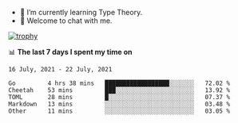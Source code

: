 <!--
### Hi there 👋

- 🤔 I was learning formal verification with Coq formally, but want to **build things** now.
- 😬 I am broadly interested in **computer systems** and **programming languages** (just a beginner 🥺).
- 🤩 (I hope I can) code for fun!

<img src="https://github-readme-stats.vercel.app/api?username=xxchan&show_icons=true&icon_color=0366d6&text_color=24292e&bg_color=ffffff&hide_title=true" />

---
-->


- 🌱 I’m currently learning Type Theory.
- 💬 Welcome to chat with me.


[![trophy](https://github-profile-trophy.vercel.app/?username=xxchan&theme=flat)](https://github.com/xxchan)


📊 **The last 7 days I spent my time on** 

<!--START_SECTION:waka-->
```text
16 July, 2021 - 22 July, 2021

Go         4 hrs 38 mins   ██████████████████░░░░░░░   72.02 % 
Cheetah    53 mins         ███░░░░░░░░░░░░░░░░░░░░░░   13.92 % 
TOML       28 mins         █░░░░░░░░░░░░░░░░░░░░░░░░   07.37 % 
Markdown   13 mins         ░░░░░░░░░░░░░░░░░░░░░░░░░   03.48 % 
Other      11 mins         ░░░░░░░░░░░░░░░░░░░░░░░░░   03.05 %
```
<!--END_SECTION:waka-->

<!--
**xxchan/xxchan** is a ✨ _special_ ✨ repository because its `README.md` (this file) appears on your GitHub profile.

Here are some ideas to get you started:

- 🔭 I’m currently working on ...
- 🌱 I’m currently learning ...
- 👯 I’m looking to collaborate on ...
- 🤔 I’m looking for help with ...
- 💬 Ask me about ...
- 📫 How to reach me: ...
- 😄 Pronouns: ...
- ⚡ Fun fact: ...
-->
